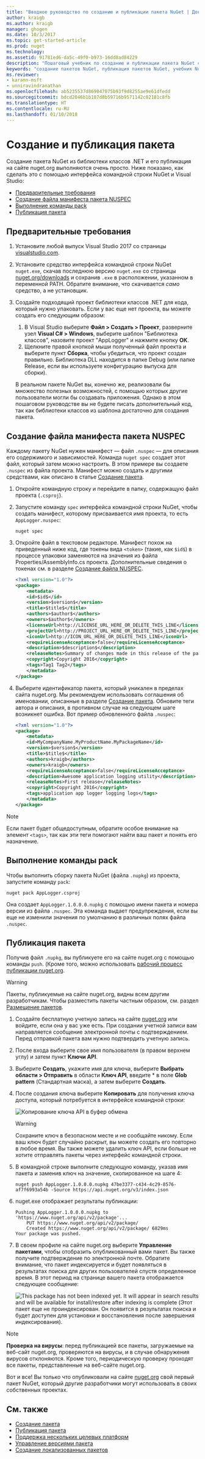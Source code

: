 ```yaml
---
title: "Вводное руководство по созданию и публикации пакета NuGet | Документы Майкрософт"
author: kraigb
ms.author: kraigb
manager: ghogen
ms.date: 10/3/2017
ms.topic: get-started-article
ms.prod: nuget
ms.technology: 
ms.assetid: 91781ed6-da5c-49f0-b973-16dd8ad84229
description: "Пошаговый учебник по созданию и публикации пакета NuGet с помощью интерфейса командной строки nuget.exe и Visual Studio."
keywords: "создание пакетов NuGet, публикация пакетов NuGet, учебник NuGet"
ms.reviewer:
- karann-msft
- unniravindranathan
ms.openlocfilehash: ab5235537d869047075b93f9d8255ae9e61dfedd
ms.sourcegitcommit: bdcd2046b1b187d8b59716b9571142c02181c8fb
ms.translationtype: HT
ms.contentlocale: ru-RU
ms.lasthandoff: 01/10/2018
---
```

# <a name="create-and-publish-a-package"></a>Создание и публикация пакета

Создание пакета NuGet из библиотеки классов .NET и его публикация на сайте nuget.org выполняются очень просто. Ниже показано, как сделать это с помощью интерфейса командной строки NuGet и Visual Studio:

- [Предварительные требования](#install-pre-requisites)
- [Создание файла манифеста пакета NUSPEC](#create-the-nuspec-package-manifest-file)
- [Выполнение команды pack](#run-the-pack-command)
- [Публикация пакета](#publish-the-package)

## <a name="pre-requisites"></a>Предварительные требования

1. Установите любой выпуск Visual Studio 2017 со страницы [visualstudio.com](https://www.visualstudio.com/).

1. Установите средство интерфейса командной строки NuGet `nuget.exe`, скачав последнюю версию `nuget.exe` со страницы [nuget.org/downloads](https://nuget.org/downloads) и сохранив `.exe` в расположении, указанном в переменной PATH. Обратите внимание, что скачивается *само* средство, а не установщик.

1. Создайте подходящий проект библиотеки классов .NET для кода, который нужно упаковать. Если у вас еще нет проекта, вы можете создать его следующим образом:
    1. В Visual Studio выберите **Файл > Создать > Проект**, разверните узел **Visual C# > Windows**, выберите шаблон "Библиотека классов", назовите проект "AppLogger" и нажмите кнопку **ОК**.
    1. Щелкните правой кнопкой мыши полученный файл проекта и выберите пункт **Сборка**, чтобы убедиться, что проект создан правильно. Библиотека DLL находится в папке Debug (или папке Release, если вы используете конфигурацию выпуска для сборки).

    В реальном пакете NuGet вы, конечно же, реализовали бы множество полезных возможностей, с помощью которых другие пользователи могли бы создавать приложения. Однако в этом пошаговом руководстве вы не будете писать дополнительный код, так как библиотеки классов из шаблона достаточно для создания пакета.

## <a name="create-the-nuspec-package-manifest-file"></a>Создание файла манифеста пакета NUSPEC

Каждому пакету NuGet нужен манифест &mdash; файл `.nuspec` &mdash; для описания его содержимого и зависимостей. Команда `nuget spec` создает этот файл, который затем можно настроить. В этом примере вы создаете `.nuspec` из файла проекта. Манифест можно создать и другими средствами, как описано в статье [Создание пакета](../create-packages/creating-a-package.md).

1. Откройте командную строку и перейдите в папку, содержащую файл проекта (`.csproj`).

1. Запустите команду `spec` интерфейса командной строки NuGet, чтобы создать манифест, которому присваивается имя проекта, то есть `AppLogger.nuspec`:

    ```
    nuget spec
    ```

1. Откройте файл в текстовом редакторе. Манифест похож на приведенный ниже код, где токены вида `<token>` (такие, как `$id$`) в процессе упаковки заменяются на значения из файла Properties/AssemblyInfo.cs проекта. Дополнительные сведения о токенах см. в разделе [Создание файла NUSPEC](../create-packages/creating-a-package.md#creating-the-nuspec-file).

    ```xml
    <?xml version="1.0"?>
    <package>
        <metadata>
        <id>$id$</id>
        <version>$version$</version>
        <title>$title$</title>
        <authors>$author$</authors>
        <owners>$author$</owners>
        <licenseUrl>http://LICENSE_URL_HERE_OR_DELETE_THIS_LINE</licenseUrl>
        <projectUrl>http://PROJECT_URL_HERE_OR_DELETE_THIS_LINE</projectUrl>
        <iconUrl>http://ICON_URL_HERE_OR_DELETE_THIS_LINE</iconUrl>
        <requireLicenseAcceptance>false</requireLicenseAcceptance>
        <description>$description$</description>
        <releaseNotes>Summary of changes made in this release of the package.</releaseNotes>
        <copyright>Copyright 2016</copyright>
        <tags>Tag1 Tag2</tags>
        </metadata>
    </package>
    ```

1. Выберите идентификатор пакета, который уникален в пределах сайта nuget.org. Мы рекомендуем использовать соглашения об именовании, описанные в разделе [Создание пакета](../create-packages/creating-a-package.md#choosing-a-unique-package-identifier-and-setting-the-version-number). Обновите теги автора и описания, в противном случае на следующем шаге возникнет ошибка. Вот пример обновленного файла `.nuspec`:

    ```xml
    <?xml version="1.0"?>
    <package>
        <metadata>
        <id>MyCompanyName.MyProductName.MyPackageName</id>
        <version>$version$</version>
        <title>$title$</title>
        <authors>kraigb</authors>
        <owners>kraigb</owners>
        <requireLicenseAcceptance>false</requireLicenseAcceptance>
        <description>Awesome application logging utility</description>
        <releaseNotes>First release</releaseNotes>
        <copyright>Copyright 2016</copyright>
        <tags>application app logger logging logs</tags>
        </metadata>
    </package>
    ```

> [!Note]
> Если пакет будет общедоступным, обратите особое внимание на элемент `<tags>`, так как эти теги помогают найти ваш пакет и понять его назначение.

## <a name="run-the-pack-command"></a>Выполнение команды pack

Чтобы выполнить сборку пакета NuGet (файла `.nupkg`) из проекта, запустите команду `pack`:

```
nuget pack AppLogger.csproj
```

Она создает `AppLogger.1.0.0.0.nupkg` с помощью имени пакета и номера версии из файла `.nuspec`. Эта команда выдает предупреждения, если вы еще не изменили значения по умолчанию в различных полях файла `.nuspec`.

## <a name="publish-the-package"></a>Публикация пакета

Получив файл `.nupkg`, вы публикуете его на сайте nuget.org с помощью команды `push`. (Кроме того, можно использовать [рабочий процесс публикации nuget.org](../create-packages/publish-a-package.md#publish-to-nugetorg).

> [!Warning]
> Пакеты, публикуемые на сайте nuget.org, видны всем другим разработчикам. Чтобы разместить пакеты частным образом, см. раздел [Размещение пакетов](../hosting-packages/overview.md).

1. Создайте бесплатную учетную запись на сайте [nuget.org](https://www.nuget.org/users/account/LogOn?returnUrl=%2F) или войдите, если она у вас уже есть. При создании учетной записи вам направляется сообщение электронной почты с подтверждением. Перед отправкой пакета вам нужно подтвердить учетную запись.

1. После входа выберите свое имя пользователя (в правом верхнем углу) и затем пункт **Ключи API**.

1. Выберите **Создать**, укажите имя для ключа, выберите **Выбрать области > Отправить** в области **Ключ API**, введите * в поле **Glob pattern** (Стандартная маска), а затем выберите **Создать**.

1. После создания ключа выберите **Копировать** для получения ключа доступа, который потребуется в интерфейсе командной строки:

    ![Копирование ключа API в буфер обмена](media/QS_Create-02-APIKey.png)

    > [!Warning]
    > Сохраните ключ в безопасном месте и не сообщайте никому. Если ваш ключ будет случайно раскрыт, вы можете создать его повторно в любое время. Вы также можете удалить ключ API, если больше не хотите отправлять пакеты через интерфейс командной строки.

1. В командной строке выполните следующую команду, указав имя пакета и заменив ключ на значение, скопированное на шаге 4:

    ```
    nuget push AppLogger.1.0.0.0.nupkg 47be3377-c434-4c29-8576-af7f6993a54b -Source https://api.nuget.org/v3/index.json
    ```

1. nuget.exe отображает результаты публикации:

    ```
    Pushing AppLogger.1.0.0.0.nupkg to 'https://www.nuget.org/api/v2/package'...
        PUT https://www.nuget.org/api/v2/package/
        Created https://www.nuget.org/api/v2/package/ 6829ms
    Your package was pushed. 
    ```

1. В своем профиле на сайте nuget.org выберите **Управление пакетами**, чтобы отобразить опубликованный вами пакет. Вы также получите подтверждение по электронной почте. Обратите внимание, что пакет индексируется и будет появляться в результатах поиска для других пользователей спустя определенное время. В этот период на странице вашего пакета отображается следующее сообщение:

    ![This package has not been indexed yet. It will appear in search results and will be available for install/restore after indexing is complete (Этот пакет еще не проиндексирован. Он появится в результатах поиска и будет доступен для установки и восстановления после завершения индексирования).](media/QS_Create-03-NotIndexed.png)

> [!Note]
> **Проверка на вирусы**: перед публикацией все пакеты, загружаемые на веб-сайт nuget.org, проверяются на вирусы, и в случае обнаружения вирусов отклоняются. Кроме того, периодическую проверку проходят все пакеты, представленные на веб-сайте nuget.org.

Вот и все! Вы только что опубликовали на сайте [nuget.org](https://www.nuget.org/) свой первый пакет NuGet, который другие разработчики могут использовать в своих собственных проектах.

## <a name="related-topics"></a>См. также

- [Создание пакета](../create-packages/creating-a-package.md)
- [Публикация пакета](../create-packages/publish-a-package.md)
- [Поддержка нескольких целевых платформ](../create-packages/supporting-multiple-target-frameworks.md)
- [Управление версиями пакета](../reference/package-versioning.md)
- [Создание локализованных пакетов](../create-packages/creating-localized-packages.md)
